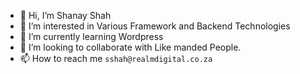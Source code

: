 - 👋 Hi, I’m Shanay Shah
- 👀 I’m interested in Various Framework and Backend Technologies
- 🌱 I’m currently learning Wordpress
- 💞️ I’m looking to collaborate with Like manded People.
- 📫 How to reach me `sshah@realmdigital.co.za`

<!---
shanayrealm/shanayrealm is a ✨ special ✨ repository because its `README.md` (this file) appears on your GitHub profile.
You can click the Preview link to take a look at your changes.
--->
